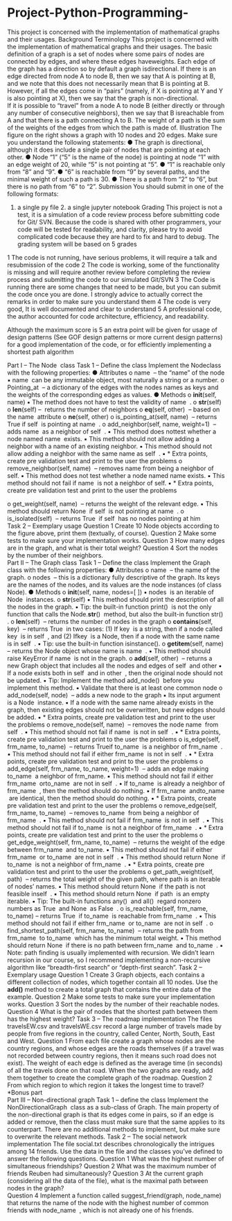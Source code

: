 # Project-Python-Programming-
This project is concerned with the implementation of ​mathematical graphs​ and their usages. 
Background Terminology This project is concerned with the implementation of ​mathematical graphs​ and their usages. The basic definition of a graph is a set of ​nodes​ where some pairs of nodes are connected by ​edges​, and where these edges have ​weights​. Each edge of the graph has a direction so by default a graph is ​directional​. If there is an edge directed from node A to node B, then we say that A is ​pointing at​ B, and we note that this does ​not​ necessarily mean that B is pointing at B. However, if all the edges come in “pairs” (namely, if X is pointing at Y and Y is also pointing at X), then we say that the graph is ​non-directional​.  
If it is possible to “travel” from a node A to node B (either directly or through any number of consecutive neighbors), then we say that B is ​reachable​ from A and that there is a ​path​ connecting A to B. The weight of a path is the sum of the weights of the edges from which the path is made of. 
Illustration The figure on the right shows a graph with 10 nodes and 20 edges. Make sure you understand the following statements: 
● The graph is directional, although it does include a single pair of nodes that are pointing at each other. ● Node “1” (“5” is the ​name​ of the node) is pointing at node “1” with an edge weight of 20, while “5” is not pointing at “5”. ● “1” is reachable only from “8” and “9”. ● “6” is reachable from “9” by several paths, and the minimal weight of such a path is 30. ● There is a path from “2” to “6”, but there is no path from “6” to “2”. 
Submission You should submit in one of the following formats: 
1. a single py file 2. a single jupyter notebook 
Grading  This project is not a test, it is a simulation of a code review process before submitting code for Git/ SVN. 
Because the code is shared with other programmers, your code will be tested for readability, and clarity, please try to avoid complicated code because they are hard to fix and hard to debug. 
The grading system will be based on 5 grades  
  
1 The code is not running, have serious problems, it will require a talk and resubmission of the code  2 The code is working, some of the functionality is missing and will require another review before completing the review process and submitting the code to our simulated Git/SVN 3 The Code is running there are some changes that need to be made, but you can submit the code once you are done. I strongly advice to actually correct the remarks in order to make sure you understand them  4 The code is very good, It is well documented and clear to understand 5 A professional code, the author accounted for code architecture, efficiency, and readability.  
 
Although the maximum score is 5 an extra point will be given for usage of design patterns (See GOF design patterns or more current design patterns) for a good implementation of the code, or for efficiently implementing a shortest path algorithm 
  
Part I – The ​Node
​ class Task 1 – Define the class  Implement the ​Node
​ class with the following properties: ● Attributes o name
​ – the “name” of the node ▪ name
​ can be any immutable object, most naturally a string or a number. o Pointing_at
​ – a dictionary of the edges with the nodes names as keys and the weights of the corresponding edges as values. ● Methods o __init__(self, name) ▪ The method does ​not​ have to test the validity of ​name
​ . o __str__(self) o __len__(self) – 
​ returns the number of neighbors o __eq__(self, other)
​ – based on the ​name
​ attribute o __ne__(self, other) o is_pointing_at(self, name)
​ – returns True if ​self 
​ is pointing at​ name
​ . o add_neighbor(self, name, weight=1)
​ – adds ​name
​ as a neighbor of ​self
​ . ▪ This method does ​not​ test whether a node named ​name
​ exists. ▪ This method should ​not​ allow adding a neighbor with a name of an existing neighbor. ▪ This method should ​not​ allow adding a neighbor with the same name as ​self
​ . ▪ * Extra points, create pre validation test and print to the user the problems  o remove_neighbor(self, name)
​ – removes name from being a neighbor of self. ▪ This method does ​not​ test whether a node named ​name
​ exists. ▪ This method should ​not​ fail if ​name
​ is not a neighbor of ​self
​ . ▪ * Extra points, create pre validation test and print to the user the problems  
 
o get_weight(self, name)
​ – returns the weight of the relevant edge. ▪ This method should return ​None
​ if ​self
​ is not pointing at ​name
​ . o is_isolated(self)
​ – returns ​True
​ if ​self
​ has no nodes pointing at him    
Task 2 – Exemplary usage Question 1 Create 10 Node objects according to the figure above, print them (textually, of course). 
Question 2 Make some tests to make sure your implementation works. 
Question 3 How many edges are in the graph, and what is their total weight? 
Question 4 Sort the nodes by the number of their neighbors.   
Part II – The Graph class Task 1 – Define the class Implement the Graph class with the following properties: 
● Attributes o name 
​ – the name of the graph. o nodes
​ – this is a dictionary fully descriptive of the graph. Its keys are the names of the nodes, and its values are the node instances (of class Node). ● Methods o __init__(self, name, nodes=[ ]) ▪ nodes
​ is an iterable of ​Node
​ instances.  o __str__(self) ▪ This method should print the description of all the nodes in the graph. ▪ Tip​: the built-in function ​print()
​ is not the only function that calls the Node.__str__()
​ method, but also the built-in function ​str()
​ . o __len__(self)
​ – returns the number of nodes in the graph o __contains__(self, key)
​ – returns ​True
​ in two cases: (1) If ​key
​ is a string, then if a node called ​key
​ is in ​self
​ , and (2) If ​key
​ is a Node, then if a node with the same name is in ​self
​ . ▪ Tip​: use the built-in function isinstance(). o __getitem__(self, name)
​ – returns the Node object whose name is ​name
​ . ▪ This method should raise KeyError if ​name
​ is not in the graph. o __add__(self, other)
​ – returns a ​new​ Graph object that includes all the nodes and edges of ​self
​ and ​other ▪ If a node exists both in ​self
​ and in ​other
​ , then the original node should not be updated. ▪ Tip​: Implement the method ​add_node()
​ before you implement this method. ▪ Validate that there is at least one common node  o add_node(self, node)
​ – adds a new node to the graph ▪ Its input argument is a ​Node
​ ​instance​. ▪ If a node with the same name already exists in the graph, then existing edges should not be overwritten, but new edges should be added. ▪ * Extra points, create pre validation test and print to the user the problems  o remove_node(self, name) 
​ – removes the node ​name
​ from ​self
​ . 
▪ This method should ​not​ fail if ​name
​ is not in ​self
​ . ▪ * Extra points, create pre validation test and print to the user the problems  o is_edge(self, frm_name, to_name)
​ – returns ​True
​ if ​to_name
​ is a neighbor of ​frm_name
​ . ▪ This method should ​not​ fail if either ​frm_name
​ is not in ​self
​ . ▪ * Extra points, create pre validation test and print to the user the problems  o add_edge(self, frm_name, to_name, weight=1) 
​ – adds an edge making ​to_name
​ a neighbor of ​frm_name. ▪ This method should ​not​ fail if either ​frm_name
​ or ​to_name
​ are not in ​self
​ . ▪ If ​to_name
​ is already a neighbor of ​frm_name
​ , then the method should do nothing. ▪ If ​frm_name
​ and ​to_name
​ are identical, then the method should do nothing. ▪ * Extra points, create pre validation test and print to the user the problems  o remove_edge(self, frm_name, to_name) 
​ – removes ​to_name
​ from being a neighbor of frm_name
​ . ▪ This method should ​not​ fail if ​frm_name
​ is not in ​self
​ . ▪ This method should ​not​ fail if ​to_name
​ is not a neighbor of ​frm_name
​ . ▪ * Extra points, create pre validation test and print to the user the problems  o get_edge_weight(self, frm_name, to_name)
​ – returns the weight of the edge between frm_name
​ and ​to_name
​ . ▪ This method should ​not​ fail if either ​frm_name
​ or ​to_name
​ are not in ​self
​ . ▪ This method should return ​None
​ if ​to_name
​ is not a neighbor of ​frm_name
​ . ▪ * Extra points, create pre validation test and print to the user the problems  o get_path_weight(self, path)
​ – returns the total weight of the given path, where path is an iterable of nodes’ names. ▪ This method should return ​None
​ if the path is not feasible in ​self
​ . ▪ This method should return ​None
​ if ​path
​ is an empty iterable. ▪ Tip​: The built-in functions ​any()
​ and ​all()
​ regard nonzero numbers as ​True
​ and None
​ as ​False
​ . o is_reachable(self, frm_name, to_name)
​ – returns ​True
​ if ​to_name
​ is reachable from frm_name
​ . ▪ This method should ​not​ fail if either ​frm_name
​ or ​to_name
​ are not in ​self
​ . o find_shortest_path(self, frm_name, to_name)
​ – returns the path from ​frm_name
​ to to_name
​ which has the minimum total weight. 
▪ This method should return ​None
​ if there is no path between ​frm_name
​ and to_name
​ . ▪ Note​: path finding is usually implemented with recursion. We didn’t learn recursion in our course, so I recommend implementing a non-recursive algorithm like “​breadth-first search​” or “​depth-first search​”. 
Task 2 – Exemplary usage Question 1 Create 3 Graph objects, each contains a different collection of nodes, which together contain all 10 nodes. Use the __add()__ method to create a total graph that contains the entire data of the example. 
Question 2 Make some tests to make sure your implementation works. 
Question 3 Sort the nodes by the number of their reachable nodes. 
Question 4 What is the pair of nodes that the shortest path between them has the highest weight? 
Task 3 – The roadmap implementation The files travelsEW.csv and travelsWE.csv record a large number of travels made by people from five regions in the country, called Center, North, South, East and West. 
Question 1 From each file create a graph whose nodes are the country regions, and whose edges are the roads themselves (if a travel was not recorded between country regions, then it means such road does not exist). The weight of each edge is defined as the average time (in seconds) of all the travels done on that road. When the two graphs are ready, add them together to create the complete graph of the roadmap. 
Question 2 From which region to which region it takes the longest time to travel?   
*Bonus part  
Part III – Non-directional graph Task 1 – define the class Implement the ​NonDirectionalGraph
​ class as a sub-class of Graph. The main property of the non-directional graph is that its edges come in pairs, so if an edge is added or remove, then the class must make sure that the same applies to its counterpart. There are no additional methods to implement, but make sure to overwrite the relevant methods. 
Task 2 – The social network implementation The file social.txt describes chronologically the intrigues among 14 friends. Use the data in the file and the classes you’ve defined to answer the following questions. 
Question 1 What was the highest number of simultaneous friendships? 
Question 2 What was the maximum number of friends Reuben had simultaneously? 
Question 3 At the current graph (considering all the data of the file), what is the maximal path between nodes in the graph?  
Question 4 Implement a function called ​suggest_friend(graph, node_name)
​ that returns the name of the node with the highest number of common friends with ​node_name
​ , which is not already one of his friends. 

